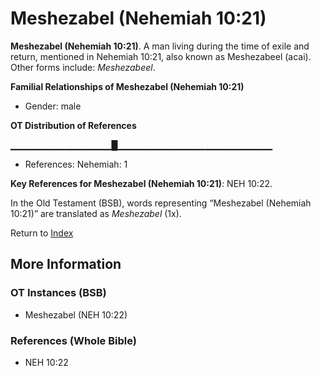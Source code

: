 # Meshezabel (Nehemiah 10:21)
**Meshezabel (Nehemiah 10:21)**. 
A man living during the time of exile and return, mentioned in Nehemiah 10:21, also known as Meshezabeel (acai). 
Other forms include: 
*Meshezabeel*. 




**Familial Relationships of Meshezabel (Nehemiah 10:21)**


* Gender: male


**OT Distribution of References**

▁▁▁▁▁▁▁▁▁▁▁▁▁▁▁█▁▁▁▁▁▁▁▁▁▁▁▁▁▁▁▁▁▁▁▁▁▁▁
* References: Nehemiah: 1



**Key References for Meshezabel (Nehemiah 10:21)**: 
NEH 10:22. 


In the Old Testament (BSB), words representing “Meshezabel (Nehemiah 10:21)” are translated as 
*Meshezabel* (1x). 




Return to [Index](00-Index.md)

## More Information

### OT Instances (BSB)

* Meshezabel (NEH 10:22)



### References (Whole Bible)

* NEH 10:22




